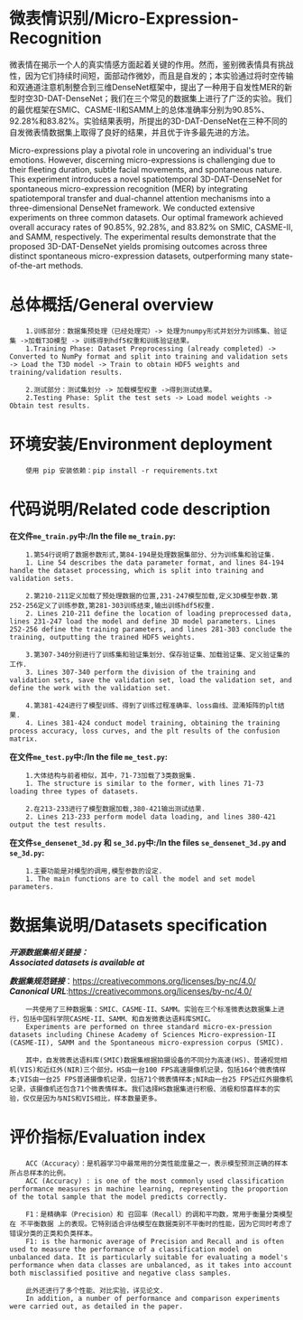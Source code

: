 # 微表情识别/Micro-Expression-Recognition
微表情在揭示一个人的真实情感方面起着关键的作用。然而，鉴别微表情具有挑战性，因为它们持续时间短，面部动作微妙，而且是自发的；本实验通过将时空传输和双通道注意机制整合到三维DenseNet框架中，提出了一种用于自发性MER的新型时空3D-DAT-DenseNet；我们在三个常见的数据集上进行了广泛的实验。我们的最优框架在SMIC、CASME-II和SAMM上的总体准确率分别为90.85%、92.28%和83.82%。实验结果表明，所提出的3D-DAT-DenseNet在三种不同的自发微表情数据集上取得了良好的结果，并且优于许多最先进的方法。

Micro-expressions play a pivotal role in uncovering an individual's true emotions. However, discerning micro-expressions is challenging due to their fleeting duration, subtle facial movements, and spontaneous nature. This experiment introduces a novel spatiotemporal 3D-DAT-DenseNet for spontaneous micro-expression recognition (MER) by integrating spatiotemporal transfer and dual-channel attention mechanisms into a three-dimensional DenseNet framework. We conducted extensive experiments on three common datasets. Our optimal framework achieved overall accuracy rates of 90.85%, 92.28%, and 83.82% on SMIC, CASME-II, and SAMM, respectively. The experimental results demonstrate that the proposed 3D-DAT-DenseNet yields promising outcomes across three distinct spontaneous micro-expression datasets, outperforming many state-of-the-art methods.

# 总体概括/General overview
        1.训练部分：数据集预处理（已经处理完）-> 处理为numpy形式并划分为训练集、验证集 ->加载T3D模型 -> 训练得到hdf5权重和训练验证结果。  
        1.Training Phase: Dataset Preprocessing (already completed) -> Converted to NumPy format and split into training and validation sets -> Load the T3D model -> Train to obtain HDF5 weights and training/validation results.
        
        2.测试部分：测试集划分 -> 加载模型权重 ->得到测试结果。   
        2.Testing Phase: Split the test sets -> Load model weights -> Obtain test results.
        
# 环境安装/Environment deployment
        使用 pip 安装依赖：pip install -r requirements.txt
 
# 代码说明/Related code description
**在文件`me_train.py`中:/In the file `me_train.py`:**  

        1.第54行说明了数据参数形式,第84-194是处理数据集部分、分为训练集和验证集. 
        1. Line 54 describes the data parameter format, and lines 84-194 handle the dataset processing, which is split into training and validation sets.
        
        2.第210-211定义加载了预处理数据的位置,231-247模型加载,定义3D模型参数.第252-256定义了训练参数,第281-303训练结束,输出训练hdf5权重.
        2. Lines 210-211 define the location of loading preprocessed data, lines 231-247 load the model and define 3D model parameters. Lines 252-256 define the training parameters, and lines 281-303 conclude the training, outputting the trained HDF5 weights.
        
        3.第307-340分别进行了训练集和验证集划分、保存验证集、加载验证集、定义验证集的工作.
        3. Lines 307-340 perform the division of the training and validation sets, save the validation set, load the validation set, and define the work with the validation set.
        
        4.第381-424进行了模型训练、得到了训练过程准确率、loss曲线、混淆矩阵的plt结果.
        4. Lines 381-424 conduct model training, obtaining the training process accuracy, loss curves, and the plt results of the confusion matrix.
       
**在文件`me_test.py`中:/In the file `me_test.py`:**

        1.大体结构与前者相似，其中，71-73加载了3类数据集.
        1. The structure is similar to the former, with lines 71-73 loading three types of datasets.
        
        2.在213-233进行了模型数据加载,380-421输出测试结果.
        2. Lines 213-233 perform model data loading, and lines 380-421 output the test results.
       
**在文件`se_densenet_3d.py` 和 `se_3d.py`中:/In the files `se_densenet_3d.py` and `se_3d.py`:**

        1.主要功能是对模型的调用,模型参数的设定.
        1. The main functions are to call the model and set model parameters.

# 数据集说明/Datasets specification
 ***开源数据集相关链接：***    
 ***Associated datasets is available at***   
 
 ***数据集规范链接***：https://creativecommons.org/licenses/by-nc/4.0/  
 ***Canonical URL***:https://creativecommons.org/licenses/by-nc/4.0/

        一共使用了三种数据集：SMIC、CASME-II、SAMM。实验在三个标准微表达数据集上进行，包括中国科学院CASME-II、SAMM、和自发微表达语料库SMIC。  
        Experiments are performed on three standard micro-ex-pression datasets including Chinese Academy of Sciences Micro-expression-II (CASME-II), SAMM and the Spontaneous micro-expression corpus (SMIC).
        
        其中，自发微表达语料库(SMIC)数据集根据拍摄设备的不同分为高速(HS)、普通视觉相机(VIS)和近红外(NIR)三个部分。HS由一台100 FPS高速摄像机记录，包括164个微表情样本;VIS由一台25 FPS普通摄像机记录，包括71个微表情样本;NIR由一台25 FPS近红外摄像机记录，该摄像机还包含71个微表情样本。我们选择HS数据集进行积极、消极和惊喜样本的实验，仅仅是因为与NIS和VIS相比，样本数量更多。

# 评价指标/Evaluation index
        ACC（Accuracy）：是机器学习中最常用的分类性能度量之一，表示模型预测正确的样本所占总样本的比例。  
        ACC (Accuracy) : is one of the most commonly used classification performance measures in machine learning, representing the proportion of the total sample that the model predicts correctly.  
        
        F1：是精确率（Precision）和 召回率（Recall）的调和平均数，常用于衡量分类模型在 不平衡数据 上的表现。它特别适合评估模型在数据类别不平衡时的性能，因为它同时考虑了错误分类的正类和负类样本。  
        F1: is the harmonic average of Precision and Recall and is often used to measure the performance of a classification model on unbalanced data. It is particularly suitable for evaluating a model's performance when data classes are unbalanced, as it takes into account both misclassified positive and negative class samples.  
        
        此外还进行了多个性能、对比实验，详见论文.  
        In addition, a number of performance and comparison experiments were carried out, as detailed in the paper.
